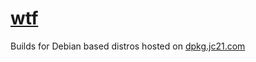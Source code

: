 # [wtf](https://github.com/wtfutil/wtf)

Builds for Debian based distros hosted on [dpkg.jc21.com](https://dpkg.jc21.com)
